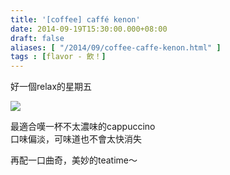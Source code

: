 ```yaml
---
title: '[coffee] caffé kenon'
date: 2014-09-19T15:30:00.000+08:00
draft: false
aliases: [ "/2014/09/coffee-caffe-kenon.html" ]
tags : [flavor - 飲！]
---
```


好一個relax的星期五  

![](/images/caffekenon.jpg)

最適合嘆一杯不太濃味的cappuccino  
口味偏淡，可味道也不會太快消失  
  
再配一口曲奇，美妙的teatime～

